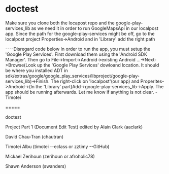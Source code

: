 doctest
=======

Make sure you clone both the locapost repo and the google-play-services_lib as we need it in order to run GoogleMapsApi in our localpost app. Since the path for the google-play-services might be off, go to the localpost project Properties->Android and in 'Library' add the right path    

     
----Disregard code below
In order to run the app, you must setup the 'Google Play Services'. First download them using the 'Android SDK Manager'. Then go to File->Import->Android->existing Android ...->Next->Browse(Look up the 'Google Play Services' dowloand location. It should be where you installed ADT in sdk/extras/google/google_play_services/libproject/google-play-services_lib)->Finish. The right-click on 'localpost'(our app) and Properites->Android->(In the 'Library' part)Add->google-play-services_lib->Apply. The app should be running afterwards. Let me know if anything is not clear. - Timotei     

=====    

doctest

Project Part 1 (Document Edit Test)
edited by Alain Clark (aaclark)


David Chau-Tran (chautran)

Timotei Albu (timotei --eclass or zztimy --GitHub)

Mickael Zerihoun (zerihoun or afroholic78)

Shawn Anderson (swanders)

